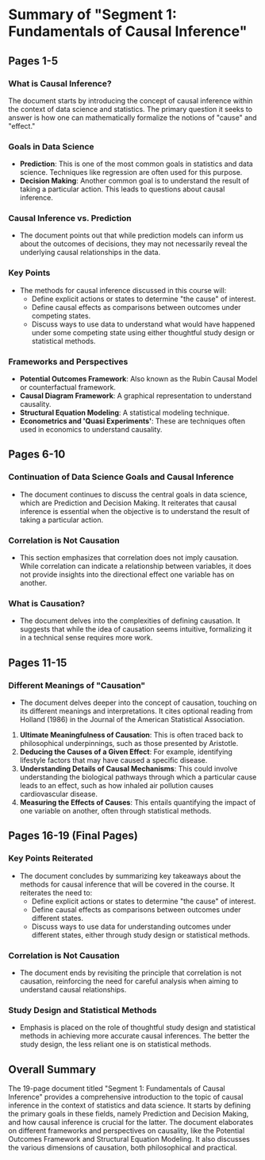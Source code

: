 
# Summary of "Segment 1: Fundamentals of Causal Inference"

## Pages 1-5

### What is Causal Inference?

The document starts by introducing the concept of causal inference within the context of data science and statistics. The primary question it seeks to answer is how one can mathematically formalize the notions of "cause" and "effect."

### Goals in Data Science
- **Prediction**: This is one of the most common goals in statistics and data science. Techniques like regression are often used for this purpose.
- **Decision Making**: Another common goal is to understand the result of taking a particular action. This leads to questions about causal inference.

### Causal Inference vs. Prediction
- The document points out that while prediction models can inform us about the outcomes of decisions, they may not necessarily reveal the underlying causal relationships in the data.

### Key Points
- The methods for causal inference discussed in this course will:
  - Define explicit actions or states to determine "the cause" of interest.
  - Define causal effects as comparisons between outcomes under competing states.
  - Discuss ways to use data to understand what would have happened under some competing state using either thoughtful study design or statistical methods.

### Frameworks and Perspectives
- **Potential Outcomes Framework**: Also known as the Rubin Causal Model or counterfactual framework.
- **Causal Diagram Framework**: A graphical representation to understand causality.
- **Structural Equation Modeling**: A statistical modeling technique.
- **Econometrics and 'Quasi Experiments'**: These are techniques often used in economics to understand causality.

## Pages 6-10

### Continuation of Data Science Goals and Causal Inference
- The document continues to discuss the central goals in data science, which are Prediction and Decision Making. It reiterates that causal inference is essential when the objective is to understand the result of taking a particular action.

### Correlation is Not Causation
- This section emphasizes that correlation does not imply causation. While correlation can indicate a relationship between variables, it does not provide insights into the directional effect one variable has on another.

### What is Causation?
- The document delves into the complexities of defining causation. It suggests that while the idea of causation seems intuitive, formalizing it in a technical sense requires more work.

## Pages 11-15

### Different Meanings of "Causation"
- The document delves deeper into the concept of causation, touching on its different meanings and interpretations. It cites optional reading from Holland (1986) in the Journal of the American Statistical Association.

1. **Ultimate Meaningfulness of Causation**: This is often traced back to philosophical underpinnings, such as those presented by Aristotle.
2. **Deducing the Causes of a Given Effect**: For example, identifying lifestyle factors that may have caused a specific disease.
3. **Understanding Details of Causal Mechanisms**: This could involve understanding the biological pathways through which a particular cause leads to an effect, such as how inhaled air pollution causes cardiovascular disease.
4. **Measuring the Effects of Causes**: This entails quantifying the impact of one variable on another, often through statistical methods.

## Pages 16-19 (Final Pages)

### Key Points Reiterated
- The document concludes by summarizing key takeaways about the methods for causal inference that will be covered in the course. It reiterates the need to:
  - Define explicit actions or states to determine "the cause" of interest.
  - Define causal effects as comparisons between outcomes under different states.
  - Discuss ways to use data for understanding outcomes under different states, either through study design or statistical methods.

### Correlation is Not Causation
- The document ends by revisiting the principle that correlation is not causation, reinforcing the need for careful analysis when aiming to understand causal relationships.

### Study Design and Statistical Methods
- Emphasis is placed on the role of thoughtful study design and statistical methods in achieving more accurate causal inferences. The better the study design, the less reliant one is on statistical methods.

## Overall Summary

The 19-page document titled "Segment 1: Fundamentals of Causal Inference" provides a comprehensive introduction to the topic of causal inference in the context of statistics and data science. It starts by defining the primary goals in these fields, namely Prediction and Decision Making, and how causal inference is crucial for the latter. The document elaborates on different frameworks and perspectives on causality, like the Potential Outcomes Framework and Structural Equation Modeling. It also discusses the various dimensions of causation, both philosophical and practical.

